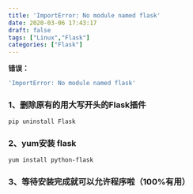 ```yaml
---
title: 'ImportError: No module named flask'
date: 2020-03-06 17:43:17
draft: false
tags: ["Linux","Flask"]
categories: ["Flask"]
---
```


**错误：**
```bash
'ImportError: No module named flask'
```

### 1、删除原有的用大写开头的Flask插件

```bash
pip uninstall Flask
```

### 2、yum安装 flask
```bash
yum install python-flask
```

### 3、等待安装完成就可以允许程序啦（100%有用）

